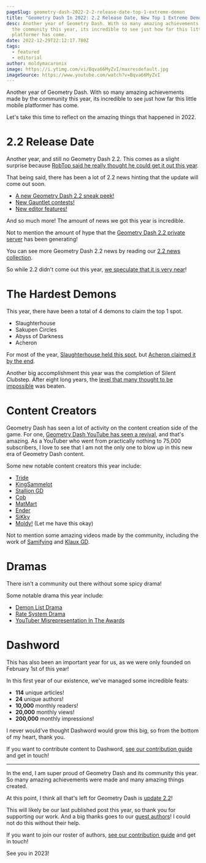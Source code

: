 ```yaml
---
pageSlug: geometry-dash-2022-2-2-release-date-top-1-extreme-demon
title: "Geometry Dash In 2022: 2.2 Release Date, New Top 1 Extreme Demons, & More"
desc: Another year of Geometry Dash. With so many amazing achievements made by
  the community this year, its incredible to see just how far this little mobile
  platformer has come.
date: 2022-12-29T22:12:17.780Z
tags:
  - featured
  - editorial
author: moldymacaronix
image: https://i.ytimg.com/vi/Bqva66MyZvI/maxresdefault.jpg
imageSource: https://www.youtube.com/watch?v=Bqva66MyZvI
---
```


Another year of Geometry Dash. With so many amazing achievements made by the community this year, its incredible to see just how far this little mobile platformer has come.

Let's take this time to reflect on the amazing things that happened in 2022.

# 2.2 Release Date

Another year, and still no Geometry Dash 2.2. This comes as a slight surprise because [RobTop said he really thought he could get it out this year](/posts/2-2-release-date-confirmed/).

That being said, there has been a lot of 2.2 news hinting that the update will come out soon.

- [A new Geometry Dash 2.2 sneak peek!](/posts/geometry-dash-new-sneak-peek-analysis/)
- [New Gauntlet contests!](/posts/geometry-dash-2-2-world-galaxy-universe-gauntlets/)
- [New editor features!](/posts/robtop-previewed-geometry-dash-2-2-keyframe-system/)

And so much more! The amount of news we got this year is incredible.

Not to mention the amount of hype that the [Geometry Dash 2.2 private server](/posts/geometry-dash-2-2-private-server-download-install/) has been generating!

You can see more Geometry Dash 2.2 news by reading our [2.2 news collection](/categories/2.2/).

So while 2.2 didn't come out this year, [we speculate that it is very near](/posts/geometry-dash-2-2-release-date/)!

# The Hardest Demons

This year, there have been a total of 4 demons to claim the top 1 spot.

- Slaughterhouse
- Sakupen Circles
- Abyss of Darkness
- Acheron

For most of the year, [Slaughterhouse held this spot](/posts/geometry-dash-slaughterhouse-top-1/), but [Acheron claimed it by the end](/posts/breaking-acheron-takes-1-spot-on-geometry-dash-demonlist/).

Another big accomplishment this year was the completion of Silent Clubstep. After eight long years, the [level that many thought to be impossible](/posts/geometry-dash-levels-what-is-the-most-impossible-level-2022/) was beaten.

# Content Creators

Geometry Dash has seen a lot of activity on the content creation side of the game. For one, [Geometry Dash YouTube has seen a revival](/posts/growth-is-not-an-excuse-for-bad-videos/), and that's amazing. As a YouTuber who went from practically nothing to 75,000 subscribers, I love to see that I am not the only one to blow up in this new era of Geometry Dash content.

Some new notable content creators this year include:

- [Tride](https://www.youtube.com/@TrideGD)
- [KingSammelot](https://www.youtube.com/@KingSammelot)
- [Stallion GD](https://www.youtube.com/@StallionGD)
- [Cob](https://www.youtube.com/@Cobgd)
- [MatMart](https://www.youtube.com/@MatMart)
- [Ender](https://www.youtube.com/@EREnder)
- [SiKky](https://www.youtube.com/@SiKky)
- [Moldy!](https://www.youtube.com/@MoldyGD) (Let me have this okay)

Not to mention some amazing videos made by the community, including the work of [Samifying](https://www.youtube.com/@Samifying) and [Klaux GD](https://www.youtube.com/@Klaux).

# Dramas

There isn't a community out there without some spicy drama!

Some notable drama this year include:

- [Demon List Drama](/posts/geometry-dash-the-problem-with-the-demonlist/)
- [Rate System Drama](/posts/popular-geometry-dash-player-stormfly-is-accused-of-harassing-new-creators/)
- [YouTuber Misrepresentation In The Awards](/posts/how-to-fix-youtuber-inclusivity-in-the-geometry-dash-awards/)

# Dashword

This has also been an important year for us, as we were only founded on February 1st of this year!

In this first year of our existence, we've managed some incredible feats:

- **114** unique articles!
- **24** unique authors!
- **10,000** monthly readers!
- **20,000** monthly views!
- **200,000** monthly impressions!

I never would've thought Dashword would grow this big, so from the bottom of my heart, thank you.

If you want to contribute content to Dashword, [see our contribution guide](/contribute/) and get in touch!

---

In the end, I am super proud of Geometry Dash and its community this year. So many amazing achievements were made and many amazing things created.

At this point, I think all that's left for Geometry Dash is [update 2.2](/posts/2-2-revolutionary/)!

This will likely be our last published post this year, so thank you for supporting our work. And a big thanks goes to our [guest authors](/authors/)! I could not do this without their help.

If you want to join our roster of authors, [see our contribution guide](/contribute/) and get in touch!

See you in 2023!